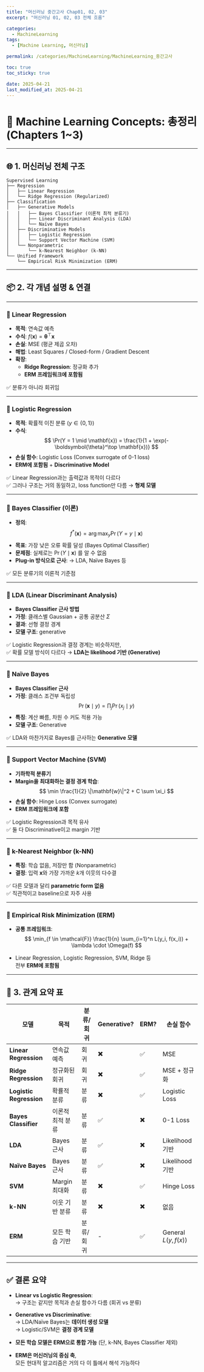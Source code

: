 ```yaml
---
title: "머신러닝 중간고사 Chap01, 02, 03"
excerpt: "머신러닝 01, 02, 03 전체 흐름"

categories:
  - MachineLearning
tags:
  - [Machine Learning, 머신러닝]

permalink: /categories/MachineLearning/MachineLearning_중간고사

toc: true
toc_sticky: true

date: 2025-04-21
last_modified_at: 2025-04-21
---
```


# 🧠 Machine Learning Concepts: 총정리 (Chapters 1~3)

---

## 🌐 1. 머신러닝 전체 구조

```
Supervised Learning
├── Regression
│   ├── Linear Regression
│   └── Ridge Regression (Regularized)
├── Classification
│   ├── Generative Models
│   │   ├── Bayes Classifier (이론적 최적 분류기)
│   │   ├── Linear Discriminant Analysis (LDA)
│   │   └── Naïve Bayes
│   ├── Discriminative Models
│   │   ├── Logistic Regression
│   │   └── Support Vector Machine (SVM)
│   └── Nonparametric
│       └── k-Nearest Neighbor (k-NN)
└── Unified Framework
    └── Empirical Risk Minimization (ERM)
```

---

## 📦 2. 각 개념 설명 & 연결

---

### 🔹 Linear Regression

- **목적**: 연속값 예측
- **수식**: $f(\mathbf{x}) = \boldsymbol{\theta}^\top \mathbf{x}$
- **손실**: MSE (평균 제곱 오차)
- **해법**: Least Squares / Closed-form / Gradient Descent
- **확장**:
  - **Ridge Regression**: 정규화 추가
  - **ERM 프레임워크에 포함됨**

✅ 분류가 아니라 회귀임

---

### 🔹 Logistic Regression

- **목적**: 확률적 이진 분류 ($y \in \{0,1\}$)
- **수식**:  
  $$
  \Pr(Y = 1 \mid \mathbf{x}) = \frac{1}{1 + \exp(-\boldsymbol{\theta}^\top \mathbf{x})}
  $$
- **손실 함수**: Logistic Loss (Convex surrogate of 0-1 loss)
- **ERM에 포함됨** + **Discriminative Model**

✅ Linear Regression과는 출력값과 목적이 다르다  
✅ 그러나 구조는 거의 동일하고, loss function만 다름 → **형제 모델**

---

### 🔹 Bayes Classifier (이론)

- **정의**:  
  $$
  f^*(\mathbf{x}) = \arg\max_y \Pr(Y = y \mid \mathbf{x})
  $$
- **목표**: 가장 낮은 오류 확률 달성 (Bayes Optimal Classifier)
- **문제점**: 실제로는 $\Pr(Y \mid \mathbf{x})$ 를 알 수 없음
- **Plug-in 방식으로 근사**: → LDA, Naïve Bayes 등

✅ 모든 분류기의 이론적 기준점

---

### 🔹 LDA (Linear Discriminant Analysis)

- **Bayes Classifier 근사 방법**
- **가정**: 클래스별 Gaussian + 공통 공분산 $\Sigma$
- **결과**: 선형 결정 경계
- **모델 구조**: generative

✅ Logistic Regression과 결정 경계는 비슷하지만,  
✅ 확률 모델 방식이 다르다 → **LDA는 likelihood 기반 (Generative)**

---

### 🔹 Naïve Bayes

- **Bayes Classifier 근사**
- **가정**: 클래스 조건부 독립성  
  $$
  \Pr(\mathbf{x} \mid y) = \prod_j \Pr(x_j \mid y)
  $$
- **특징**: 계산 빠름, 차원 수 커도 적용 가능
- **모델 구조**: Generative

✅ LDA와 마찬가지로 Bayes를 근사하는 **Generative 모델**

---

### 🔹 Support Vector Machine (SVM)

- **기하학적 분류기**
- **Margin을 최대화하는 결정 경계 학습**:
  $$
  \min \frac{1}{2} \|\mathbf{w}\|^2 + C \sum \xi_i
  $$
- **손실 함수**: Hinge Loss (Convex surrogate)
- **ERM 프레임워크에 포함**

✅ Logistic Regression과 목적 유사  
✅ 둘 다 Discriminative이고 margin 기반

---

### 🔹 k-Nearest Neighbor (k-NN)

- **특징**: 학습 없음, 저장만 함 (Nonparametric)
- **결정**: 입력 $\mathbf{x}$와 가장 가까운 $k$개 이웃의 다수결

✅ 다른 모델과 달리 **parametric form 없음**  
✅ 직관적이고 baseline으로 자주 사용

---

### 🔹 Empirical Risk Minimization (ERM)

- **공통 프레임워크**:
  $$
  \min_{f \in \mathcal{F}} \frac{1}{n} \sum_{i=1}^n L(y_i, f(x_i)) + \lambda \cdot \Omega(f)
  $$

- Linear Regression, Logistic Regression, SVM, Ridge 등  
  전부 **ERM에 포함됨**

---

## 🔄 3. 관계 요약 표

| 모델 | 목적 | 분류/회귀 | Generative? | ERM? | 손실 함수 |
|------|------|------------|-------------|------|-----------|
| **Linear Regression** | 연속값 예측 | 회귀 | ✖️ | ✅ | MSE |
| **Ridge Regression** | 정규화된 회귀 | 회귀 | ✖️ | ✅ | MSE + 정규화 |
| **Logistic Regression** | 확률적 분류 | 분류 | ✖️ | ✅ | Logistic Loss |
| **Bayes Classifier** | 이론적 최적 분류 | 분류 | ✅ | ✖️ | 0-1 Loss |
| **LDA** | Bayes 근사 | 분류 | ✅ | ✖️ | Likelihood 기반 |
| **Naïve Bayes** | Bayes 근사 | 분류 | ✅ | ✖️ | Likelihood 기반 |
| **SVM** | Margin 최대화 | 분류 | ✖️ | ✅ | Hinge Loss |
| **k-NN** | 이웃 기반 분류 | 분류 | ✖️ | ✖️ | 없음 |
| **ERM** | 모든 학습 기반 | 분류/회귀 | - | ✅ | General $L(y,f(x))$ |

---

## ✅ 결론 요약

- **Linear vs Logistic Regression**:  
  → 구조는 같지만 목적과 손실 함수가 다름 (회귀 vs 분류)

- **Generative vs Discriminative**:  
  → LDA/Naïve Bayes는 **데이터 생성 모델**  
  → Logistic/SVM은 **결정 경계 모델**

- **모든 학습 모델은 ERM으로 통합 가능** (단, k-NN, Bayes Classifier 제외)

- **ERM은 머신러닝의 중심 축**,  
  모든 현대적 알고리즘은 거의 다 이 틀에서 해석 가능하다